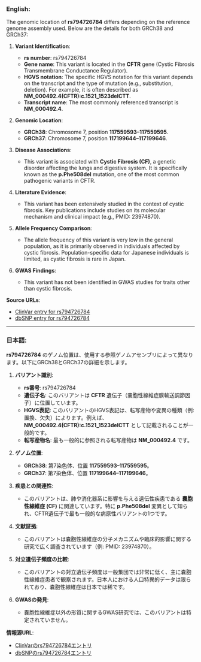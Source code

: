 ### English:
The genomic location of **rs794726784** differs depending on the reference genome assembly used. Below are the details for both GRCh38 and GRCh37:

1. **Variant Identification**:
   - **rs number**: rs794726784
   - **Gene name**: This variant is located in the **CFTR** gene (Cystic Fibrosis Transmembrane Conductance Regulator).
   - **HGVS notation**: The specific HGVS notation for this variant depends on the transcript and the type of mutation (e.g., substitution, deletion). For example, it is often described as **NM_000492.4(CFTR):c.1521_1523delCTT**.
   - **Transcript name**: The most commonly referenced transcript is **NM_000492.4**.

2. **Genomic Location**:
   - **GRCh38**: Chromosome 7, position **117559593–117559595**.
   - **GRCh37**: Chromosome 7, position **117199644–117199646**.

3. **Disease Associations**:
   - This variant is associated with **Cystic Fibrosis (CF)**, a genetic disorder affecting the lungs and digestive system. It is specifically known as the **p.Phe508del** mutation, one of the most common pathogenic variants in CFTR.

4. **Literature Evidence**:
   - This variant has been extensively studied in the context of cystic fibrosis. Key publications include studies on its molecular mechanism and clinical impact (e.g., PMID: 23974870).

5. **Allele Frequency Comparison**:
   - The allele frequency of this variant is very low in the general population, as it is primarily observed in individuals affected by cystic fibrosis. Population-specific data for Japanese individuals is limited, as cystic fibrosis is rare in Japan.

6. **GWAS Findings**:
   - This variant has not been identified in GWAS studies for traits other than cystic fibrosis.

**Source URLs**:
- [ClinVar entry for rs794726784](https://www.ncbi.nlm.nih.gov/clinvar/variation/rs794726784)
- [dbSNP entry for rs794726784](https://www.ncbi.nlm.nih.gov/snp/rs794726784)

---

### 日本語:
**rs794726784** のゲノム位置は、使用する参照ゲノムアセンブリによって異なります。以下にGRCh38とGRCh37の詳細を示します。

1. **バリアント識別**:
   - **rs番号**: rs794726784
   - **遺伝子名**: このバリアントは **CFTR** 遺伝子（嚢胞性線維症膜輸送調節因子）に位置しています。
   - **HGVS表記**: このバリアントのHGVS表記は、転写産物や変異の種類（例: 置換、欠失）によります。例えば、**NM_000492.4(CFTR):c.1521_1523delCTT** として記載されることが一般的です。
   - **転写産物名**: 最も一般的に参照される転写産物は **NM_000492.4** です。

2. **ゲノム位置**:
   - **GRCh38**: 第7染色体、位置 **117559593–117559595**。
   - **GRCh37**: 第7染色体、位置 **117199644–117199646**。

3. **疾患との関連性**:
   - このバリアントは、肺や消化器系に影響を与える遺伝性疾患である **嚢胞性線維症 (CF)** に関連しています。特に **p.Phe508del** 変異として知られ、CFTR遺伝子で最も一般的な病原性バリアントの1つです。

4. **文献証拠**:
   - このバリアントは嚢胞性線維症の分子メカニズムや臨床的影響に関する研究で広く調査されています（例: PMID: 23974870）。

5. **対立遺伝子頻度の比較**:
   - このバリアントの対立遺伝子頻度は一般集団では非常に低く、主に嚢胞性線維症患者で観察されます。日本人における人口特異的データは限られており、嚢胞性線維症は日本では稀です。

6. **GWASの発見**:
   - 嚢胞性線維症以外の形質に関するGWAS研究では、このバリアントは特定されていません。

**情報源URL**:
- [ClinVarのrs794726784エントリ](https://www.ncbi.nlm.nih.gov/clinvar/variation/rs794726784)
- [dbSNPのrs794726784エントリ](https://www.ncbi.nlm.nih.gov/snp/rs794726784)